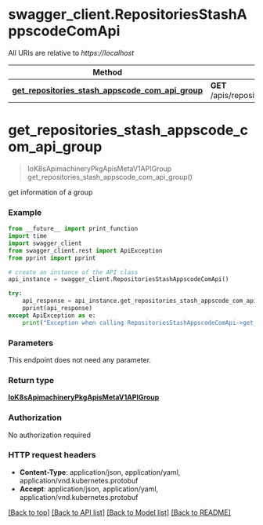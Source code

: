 # swagger_client.RepositoriesStashAppscodeComApi

All URIs are relative to *https://localhost*

Method | HTTP request | Description
------------- | ------------- | -------------
[**get_repositories_stash_appscode_com_api_group**](RepositoriesStashAppscodeComApi.md#get_repositories_stash_appscode_com_api_group) | **GET** /apis/repositories.stash.appscode.com/ | 


# **get_repositories_stash_appscode_com_api_group**
> IoK8sApimachineryPkgApisMetaV1APIGroup get_repositories_stash_appscode_com_api_group()



get information of a group

### Example
```python
from __future__ import print_function
import time
import swagger_client
from swagger_client.rest import ApiException
from pprint import pprint

# create an instance of the API class
api_instance = swagger_client.RepositoriesStashAppscodeComApi()

try:
    api_response = api_instance.get_repositories_stash_appscode_com_api_group()
    pprint(api_response)
except ApiException as e:
    print("Exception when calling RepositoriesStashAppscodeComApi->get_repositories_stash_appscode_com_api_group: %s\n" % e)
```

### Parameters
This endpoint does not need any parameter.

### Return type

[**IoK8sApimachineryPkgApisMetaV1APIGroup**](IoK8sApimachineryPkgApisMetaV1APIGroup.md)

### Authorization

No authorization required

### HTTP request headers

 - **Content-Type**: application/json, application/yaml, application/vnd.kubernetes.protobuf
 - **Accept**: application/json, application/yaml, application/vnd.kubernetes.protobuf

[[Back to top]](#) [[Back to API list]](../README.md#documentation-for-api-endpoints) [[Back to Model list]](../README.md#documentation-for-models) [[Back to README]](../README.md)

